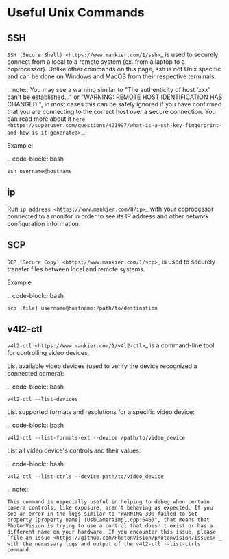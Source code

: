 Useful Unix Commands
====================

SSH
---

`SSH (Secure Shell) <https://www.mankier.com/1/ssh>`_ is used to securely connect from a local to a remote system (ex. from a laptop to a coprocessor). Unlike other commands on this page, ssh is not Unix specific and can be done on Windows and MacOS from their respective terminals.

.. note::
    You may see a warning similar to "The authenticity of host 'xxx' can't be established..." or "WARNING: REMOTE HOST IDENTIFICATION HAS CHANGED!", in most cases this can be safely ignored if you have confirmed that you are connecting to the correct host over a secure connection. You can read more about it `here <https://superuser.com/questions/421997/what-is-a-ssh-key-fingerprint-and-how-is-it-generated>`_.

Example:

.. code-block:: bash

    ssh username@hostname

ip
--

Run `ip address <https://www.mankier.com/8/ip>`_ with your coprocessor connected to a monitor in order to see its IP address and other network configuration information.


SCP
---

`SCP (Secure Copy) <https://www.mankier.com/1/scp>`_ is used to securely transfer files between local and remote systems.

Example:

.. code-block:: bash

    scp [file] username@hostname:/path/to/destination

v4l2-ctl
--------

`v4l2-ctl <https://www.mankier.com/1/v4l2-ctl>`_ is a command-line tool for controlling video devices.

List available video devices (used to verify the device recognized a connected camera):

.. code-block:: bash

    v4l2-ctl --list-devices

List supported formats and resolutions for a specific video device:

.. code-block:: bash

    v4l2-ctl --list-formats-ext --device /path/to/video_device

List all video device's controls and their values:

.. code-block:: bash

    v4l2-ctl --list-ctrls --device path/to/video_device

.. note::

    This command is especially useful in helping to debug when certain camera controls, like exposure, aren't behaving as expected. If you see an error in the logs similar to "WARNING 30: failed to set property [property name] (UsbCameraImpl.cpp:646)", that means that PhotonVision is trying to use a control that doesn't exist or has a different name on your hardware. If you encounter this issue, please `file an issue <https://github.com/PhotonVision/photonvision/issues>`_ with the necessary logs and output of the v4l2-ctl --list-ctrls command.
